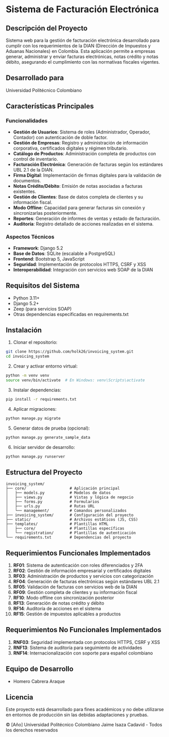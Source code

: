 # Sistema de Facturación Electrónica

## Descripción del Proyecto
Sistema web para la gestión de facturación electrónica desarrollado para cumplir con los requerimientos de la DIAN (Dirección de Impuestos y Aduanas Nacionales) en Colombia. Esta aplicación permite a empresas generar, administrar y enviar facturas electrónicas, notas crédito y notas débito, asegurando el cumplimiento con las normativas fiscales vigentes.

## Desarrollado para
Universidad Politécnico Colombiano

## Características Principales

### Funcionalidades
- **Gestión de Usuarios**: Sistema de roles (Administrador, Operador, Contador) con autenticación de doble factor.
- **Gestión de Empresas**: Registro y administración de información corporativa, certificados digitales y régimen tributario.
- **Catálogo de Productos**: Administración completa de productos con control de inventario.
- **Facturación Electrónica**: Generación de facturas según los estándares UBL 2.1 de la DIAN.
- **Firma Digital**: Implementación de firmas digitales para la validación de documentos.
- **Notas Crédito/Débito**: Emisión de notas asociadas a facturas existentes.
- **Gestión de Clientes**: Base de datos completa de clientes y su información fiscal.
- **Modo Offline**: Capacidad para generar facturas sin conexión y sincronizarlas posteriormente.
- **Reportes**: Generación de informes de ventas y estado de facturación.
- **Auditoría**: Registro detallado de acciones realizadas en el sistema.

### Aspectos Técnicos
- **Framework**: Django 5.2
- **Base de Datos**: SQLite (escalable a PostgreSQL)
- **Frontend**: Bootstrap 5, JavaScript
- **Seguridad**: Implementación de protocolos HTTPS, CSRF y XSS
- **Interoperabilidad**: Integración con servicios web SOAP de la DIAN

## Requisitos del Sistema
- Python 3.11+
- Django 5.2+
- Zeep (para servicios SOAP)
- Otras dependencias especificadas en requirements.txt

## Instalación

1. Clonar el repositorio:
```bash
git clone https://github.com/holk26/invoicing_system.git
cd invoicing_system
```

2. Crear y activar entorno virtual:
```bash
python -m venv venv
source venv/bin/activate  # En Windows: venv\Scripts\activate
```

3. Instalar dependencias:
```bash
pip install -r requirements.txt
```

4. Aplicar migraciones:
```bash
python manage.py migrate
```

5. Generar datos de prueba (opcional):
```bash
python manage.py generate_sample_data
```

6. Iniciar servidor de desarrollo:
```bash
python manage.py runserver
```

## Estructura del Proyecto

```
invoicing_system/
├── core/                   # Aplicación principal
│   ├── models.py           # Modelos de datos
│   ├── views.py            # Vistas y lógica de negocio
│   ├── forms.py            # Formularios
│   ├── urls.py             # Rutas URL
│   └── management/         # Comandos personalizados
├── invoicing_system/       # Configuración del proyecto
├── static/                 # Archivos estáticos (JS, CSS)
├── templates/              # Plantillas HTML
│   ├── core/               # Plantillas específicas
│   └── registration/       # Plantillas de autenticación
└── requirements.txt        # Dependencias del proyecto
```

## Requerimientos Funcionales Implementados

1. **RF01**: Sistema de autenticación con roles diferenciados y 2FA
2. **RF02**: Gestión de información empresarial y certificados digitales
3. **RF03**: Administración de productos y servicios con categorización
4. **RF04**: Generación de facturas electrónicas según estándares UBL 2.1
5. **RF05**: Validación de facturas con servicios web de la DIAN
6. **RF09**: Gestión completa de clientes y su información fiscal
7. **RF10**: Modo offline con sincronización posterior
8. **RF13**: Generación de notas crédito y débito
9. **RF14**: Auditoría de acciones en el sistema
10. **RF15**: Gestión de impuestos aplicables a productos

## Requerimientos No Funcionales Implementados

1. **RNF03**: Seguridad implementada con protocolos HTTPS, CSRF y XSS
2. **RNF13**: Sistema de auditoría para seguimiento de actividades
3. **RNF14**: Internacionalización con soporte para español colombiano

## Equipo de Desarrollo
- Homero Cabrera Araque


## Licencia
Este proyecto está desarrollado para fines académicos y no debe utilizarse en entornos de producción sin las debidas adaptaciones y pruebas.

© [Año] Universidad Politécnico Colombiano Jaime Isaza Cadavid - Todos los derechos reservados
